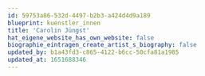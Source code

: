 ```yaml
---
id: 59753a86-532d-4497-b2b3-a424d4d9a189
blueprint: kuenstler_innen
title: 'Carolin Jüngst'
hat_eigene_website_has_own_website: false
biographie_eintragen_create_artist_s_biography: false
updated_by: b1a43fd3-c865-4122-b6cc-50cfa81a1985
updated_at: 1651688346
---
```

